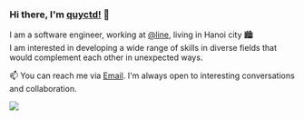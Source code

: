 ### Hi there, I'm [quyctd!](https://github.com/quyctd) 👋

I am a software engineer, working at [@line](https://github.com/line), living in Hanoi city 🏙
<br/>
I am interested in developing a wide range of skills in diverse fields that would complement each other in unexpected ways.
<br/>

📫 You can reach me via <a href="mailto:quy.dc98@gmail.com" target="_blank">Email</a>. I'm always open to interesting conversations and collaboration.
<!-- 
<a href="https://github.com/quyctd/quyctd">
  <img src="https://github-readme-stats.vercel.app/api?username=quyctd&count_private=true">
</a>
 -->
[![](https://komarev.com/ghpvc/?username=quyctd&style=flat-square&color=brightgreen)](https://www.quyctd.dev)
